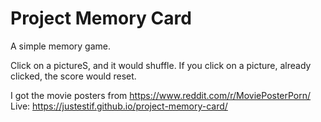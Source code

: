 # Project Memory Card

A simple memory game.

Click on a pictureS, and it would shuffle. If you click on a picture, already clicked, the score would reset.

I got the movie posters from https://www.reddit.com/r/MoviePosterPorn/
Live: https://justestif.github.io/project-memory-card/
